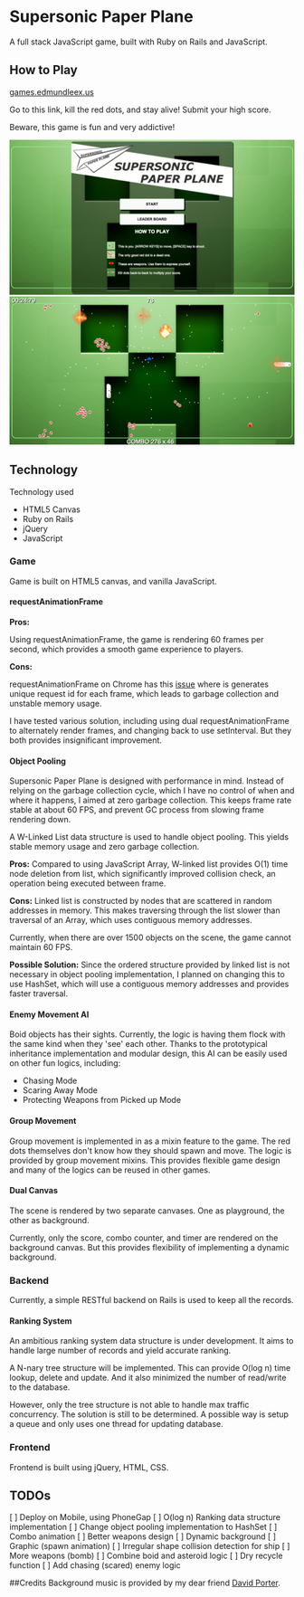 # Supersonic Paper Plane
A full stack JavaScript game, built with Ruby on Rails and JavaScript.

## How to Play
[games.edmundleex.us][game]

[game]: http://games.edmundleex.us

Go to this link, kill the red dots, and stay alive! Submit your
high score.

Beware, this game is fun and very addictive!

![screenshot_1]
![screenshot_2]

[screenshot_1]: ./docs/supersonic_1.png
[screenshot_2]: ./docs/supersonic_2.png

## Technology
Technology used
- HTML5 Canvas
- Ruby on Rails
- jQuery
- JavaScript

### Game
Game is built on HTML5 canvas, and vanilla JavaScript.

#### requestAnimationFrame
<b>Pros:</b>

Using requestAnimationFrame, the game is rendering 60 frames per
second, which provides a smooth game experience to players.

<b>Cons:</b>

requestAnimationFrame on Chrome has this [issue][raf_issue] where is generates
unique request id for each frame, which leads to garbage collection
and unstable memory usage.

I have tested various solution, including using dual requestAnimationFrame
to alternately render frames, and changing back to use setInterval. But
they both provides insignificant improvement.

[raf_issue]: https://code.google.com/p/chromium/issues/detail?id=120186

#### Object Pooling
Supersonic Paper Plane is designed with performance in mind. Instead
of relying on the garbage collection cycle, which I have no control
of when and where it happens, I aimed at zero garbage collection.
This keeps frame rate stable at about 60 FPS, and prevent GC process
from slowing frame rendering down.

A W-Linked List data structure is used to handle object pooling.
This yields stable memory usage and zero garbage collection.

<b>Pros:</b>
Compared to using JavaScript Array, W-linked list provides O(1) time
node deletion from list, which significantly improved collision check,
an operation being executed between frame.

<b>Cons:</b>
Linked list is constructed by nodes that are scattered in random addresses
in memory. This makes traversing through the list slower than traversal
of an Array, which uses contiguous memory addresses.

Currently, when there are over 1500 objects on the scene, the game cannot
maintain 60 FPS.

<b>Possible Solution:</b>
Since the ordered structure provided by linked list is not necessary
in object pooling implementation, I planned on changing this to use HashSet,
which will use a contiguous memory addresses and provides faster traversal.

#### Enemy Movement AI
Boid objects has their sights. Currently, the logic is having them flock
with the same kind when they 'see' each other. Thanks to the prototypical
inheritance implementation and modular design, this AI can be easily used on
other fun logics, including:
- Chasing Mode
- Scaring Away Mode
- Protecting Weapons from Picked up Mode

#### Group Movement
Group movement is implemented in as a mixin feature to the game. The red dots
themselves don't know how they should spawn and move. The logic is provided
by group movement mixins. This provides flexible game design and many of the
logics can be reused in other games.

#### Dual Canvas
The scene is rendered by two separate canvases. One as playground,
the other as background.

Currently, only the score, combo counter, and timer are rendered on the
background canvas. But this provides flexibility of implementing a dynamic
background.

### Backend
Currently, a simple RESTful backend on Rails is used to keep
all the records.

#### Ranking System
An ambitious ranking system data structure is under development. It aims to
handle large number of records and yield accurate ranking.

A N-nary tree structure will be implemented. This can provide O(log n) time
lookup, delete and update. And it also minimized the number of read/write to
the database.

However, only the tree structure is not able to handle max traffic concurrency.
The solution is still to be determined. A possible way is setup a queue and only
uses one thread for updating database.

### Frontend
Frontend is built using jQuery, HTML, CSS.

## TODOs
[ ] Deploy on Mobile, using PhoneGap
[ ] O(log n) Ranking data structure implementation
[ ] Change object pooling implementation to HashSet
[ ] Combo animation
[ ] Better weapons design
[ ] Dynamic background
[ ] Graphic (spawn animation)
[ ] Irregular shape collision detection for ship
[ ] More weapons (bomb)
[ ] Combine boid and asteroid logic
[ ] Dry recycle function
[ ] Add chasing (scared) enemy logic

##Credits
Background music is provided by my dear friend [David Porter][dporter].

[dporter]: http://www.porterdavid.com